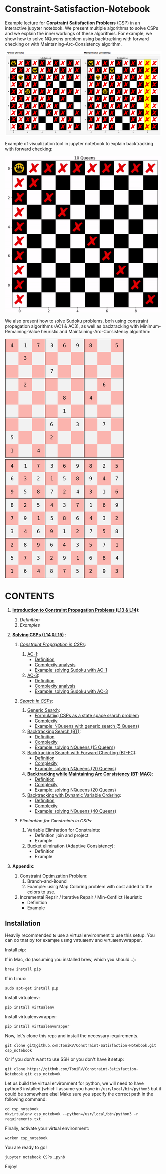 # Constraint-Satisfaction-Notebook
Example lecture for **Constraint Satisfaction Problems** (CSP) in an interactive jupyter notebook.
We present multiple algorithms to solve CSPs and we explain the inner workings of these algorithms.
For example, we show how to solve NQueens problem using backtracking with forward checking or with Maintaining-Arc-Consistency algorithm.

![example_output](images/example_output.png)

Example of visualization tool in jupyter notebook to explain backtracking with forward checking:

![example_output](images/example_output.gif)

We also present how to solve Sudoku problems, both using constraint propagation algorithms (AC1 & AC3), as well as backtracking with Minimum-Remaining-Value heuristic and Maintaining-Arc-Consistency algorithm:

![example_output_sudoku](images/sudoku_unsolved.png)      ![example_output_sudoku](images/sudoku_solved.png)

# CONTENTS

 1. [**Introduction to Constraint Propagation Problems (L13 & L14)**](#Intro):
    1. *Definition*
    2. *Examples*

 2. [**Solving CSPs (L14 & L15)**](#solving_csps) :
    1. [*Constraint Propagation in CSPs*](#Constraint_Propagation):
        1. [AC-1](#ac1):
            * [Definition](#ac1_definition)
            * [Complexity analysis](#ac1_complexity)
            * [Example: solving Sudoku with AC-1](#ac1_example)
        2. [AC-3](#ac3):
            * [Definition](#ac3_definition)
            * [Complexity analysis](#ac3_complexity)
            * [Example: solving Sudoku with AC-3](#ac3_example)
    2. *[Search in CSPs](#search_in_csps)*:
        1. [Generic Search](#generic_search):
            * [Formulating CSPs as a state space search problem](#generic_search_definition)
            * [Complexity](#generic_search_complexity)
            * [Example: NQueens with generic search (5 Queens)](#generic_search_example)
        2. [Backtracking Search (BT)](#backtracking):
            * [Definition](#backtracking_definition)
            * [Complexity](#backtracking_complexity)
            * [Example: solving NQueens (15 Queens)](#backtracking_example)
        3. [Backtracking Search with Forward Checking (BT-FC)](#backtracking_w_fc):
            * [Definition](#bt_fc_definition)
            * [Complexity](#bt_fc_complexity)
            * [Example: solving NQueens (20 Queens)](#bt_fc_example)         
        4. [**Backtracking while Maintaining Arc Consistency (BT-MAC)**](#backtracking_w_mac):
            * [Definition](#bt_mac_definition)
            * [Complexity](#bt_mac_complexity)
            * [Example: solving NQueens (20 Queens)](#bt_mac_example)
        4. [Backtracking with Dynamic Variable Ordering](#bt_dvo):
            * [Definition](#bt_dvo_definition)
            * [Complexity](#bt_dvo_complexity)
            * [Example: solving NQueens (40 Queens)](#bt_dvo_example)

    3. *Elimination for Constraints in CSPs*:
        1. Variable Elimination for Constraints:
            * Definition: join and project
            * Example
        2. Bucket elimination (Adaptive Consistency):
            * Definition
            * Example

 3. **Appendix**:
    1. Constraint Optimization Problem:
        1. Branch-and-Bound
        2. Example: using Map Coloring problem with cost added to the colors to use.
    2. Incremental Repair / Iterative Repair / Min-Conflict Heuristic
        * Definition
        * Example

## Installation
Heavily recommended to use a virtual environment to use this setup.
You can do that by for example using virtualenv and virtualenvwrapper.

Install pip:

If in Mac, do (assuming you installed brew, which you should...):
```
brew install pip
```

If in Linux:
```
sudo apt-get install pip
```

Install virtualenv:
```
pip install virtualenv
```

Install virtualenvwrapper:
```
pip install virtualenvwrapper
```

Now, let's clone this repo and install the necessary requirements.
```
git clone git@github.com:ToniRV/Constraint-Satisfaction-Notebook.git csp_notebook
```
Or if you don't want to use SSH or you don't have it setup:
```
git clone https://github.com/ToniRV/Constraint-Satisfaction-Notebook.git csp_notebook
```

Let us build the virtual environment for python, we will need to have python3 installed (which I assume you have in `/usr/local/bin/python3` but it could be somewhere else! Make sure you specify the correct path in the following command:
```
cd csp_notebook
mkvirtualenv csp_notebook --python=/usr/local/bin/python3 -r requirements.txt
```

Finally, activate your virtual environment:
```
workon csp_notebook
```

You are ready to go!
```
jupyter notebook CSPs.ipynb
```
Enjoy!
